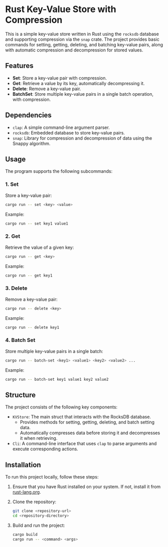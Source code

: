 # Rust Key-Value Store with Compression

This is a simple key-value store written in Rust using the `rocksdb` database and supporting compression via the `snap` crate. The project provides basic commands for setting, getting, deleting, and batching key-value pairs, along with automatic compression and decompression for stored values.

## Features

- **Set**: Store a key-value pair with compression.
- **Get**: Retrieve a value by its key, automatically decompressing it.
- **Delete**: Remove a key-value pair.
- **BatchSet**: Store multiple key-value pairs in a single batch operation, with compression.

## Dependencies

- `clap`: A simple command-line argument parser.
- `rocksdb`: Embedded database to store key-value pairs.
- `snap`: Library for compression and decompression of data using the Snappy algorithm.

## Usage

The program supports the following subcommands:

### 1. Set

Store a key-value pair:

```bash
cargo run -- set <key> <value>
```

Example:

```bash
cargo run -- set key1 value1
```

### 2. Get

Retrieve the value of a given key:

```bash
cargo run -- get <key>
```

Example:

```bash
cargo run -- get key1
```

### 3. Delete

Remove a key-value pair:

```bash
cargo run -- delete <key>
```

Example:

```bash
cargo run -- delete key1
```

### 4. Batch Set

Store multiple key-value pairs in a single batch:

```bash
cargo run -- batch-set <key1> <value1> <key2> <value2> ...
```

Example:

```bash
cargo run -- batch-set key1 value1 key2 value2
```

## Structure

The project consists of the following key components:

- `KVStore`: The main struct that interacts with the RocksDB database.
  - Provides methods for setting, getting, deleting, and batch setting data.
  - Automatically compresses data before storing it and decompresses it when retrieving.
- `Cli`: A command-line interface that uses `clap` to parse arguments and execute corresponding actions.

## Installation

To run this project locally, follow these steps:

1. Ensure that you have Rust installed on your system. If not, install it from [rust-lang.org](https://www.rust-lang.org/tools/install).
2. Clone the repository:

   ```bash
   git clone <repository-url>
   cd <repository-directory>
   ```

3. Build and run the project:

   ```bash
   cargo build
   cargo run -- <command> <args>
   ```
